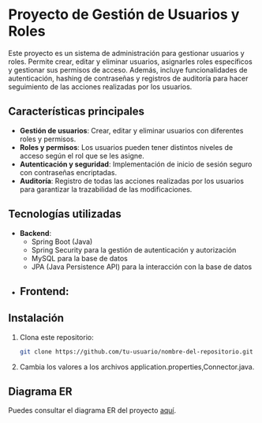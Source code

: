 # Proyecto de Gestión de Usuarios y Roles

Este proyecto es un sistema de administración para gestionar usuarios y roles. Permite crear, editar y eliminar usuarios, asignarles roles específicos y gestionar sus permisos de acceso. Además, incluye funcionalidades de autenticación, hashing de contraseñas y registros de auditoría para hacer seguimiento de las acciones realizadas por los usuarios.

## Características principales

- **Gestión de usuarios**: Crear, editar y eliminar usuarios con diferentes roles y permisos.
- **Roles y permisos**: Los usuarios pueden tener distintos niveles de acceso según el rol que se les asigne.
- **Autenticación y seguridad**: Implementación de inicio de sesión seguro con contraseñas encriptadas.
- **Auditoría**: Registro de todas las acciones realizadas por los usuarios para garantizar la trazabilidad de las modificaciones.

## Tecnologías utilizadas

- **Backend**: 
  - Spring Boot (Java)
  - Spring Security para la gestión de autenticación y autorización
  - MySQL para la base de datos
  - JPA (Java Persistence API) para la interacción con la base de datos
- **Frontend**: 
  - 
  
## Instalación

1. Clona este repositorio:

   ```bash
   git clone https://github.com/tu-usuario/nombre-del-repositorio.git
2. Cambia los valores a los archivos application.properties,Connector.java.

## Diagrama ER
Puedes consultar el diagrama ER del proyecto [aquí](docs/diagrama-er.png).

